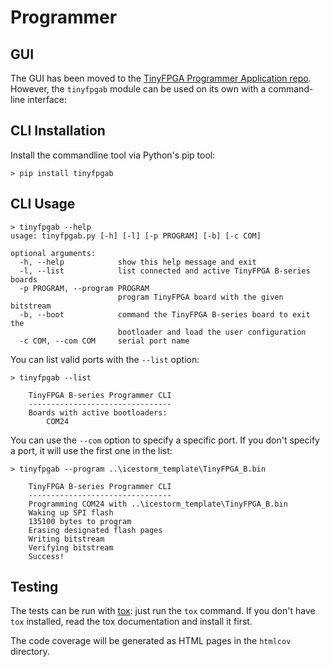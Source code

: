 # Programmer

## GUI

The GUI has been moved to the [TinyFPGA Programmer Application repo][gui-repo].
However, the `tinyfpgab` module can be used on its own with a command-line
interface:

[gui-repo]: https://github.com/tinyfpga/TinyFPGA-Programmer-Application


## CLI Installation

Install the commandline tool via Python's pip tool:
```
> pip install tinyfpgab
```

## CLI Usage
```
> tinyfpgab --help
usage: tinyfpgab.py [-h] [-l] [-p PROGRAM] [-b] [-c COM]

optional arguments:
  -h, --help            show this help message and exit
  -l, --list            list connected and active TinyFPGA B-series boards
  -p PROGRAM, --program PROGRAM
                        program TinyFPGA board with the given bitstream
  -b, --boot            command the TinyFPGA B-series board to exit the
                        bootloader and load the user configuration
  -c COM, --com COM     serial port name
```

You can list valid ports with the `--list` option:

```
> tinyfpgab --list

    TinyFPGA B-series Programmer CLI
    --------------------------------
    Boards with active bootloaders:
        COM24

```

You can use the `--com` option to specify a specific port.  If you don't specify a port, it will use the first one in the list:

```
> tinyfpgab --program ..\icestorm_template\TinyFPGA_B.bin

    TinyFPGA B-series Programmer CLI
    --------------------------------
    Programming COM24 with ..\icestorm_template\TinyFPGA_B.bin
    Waking up SPI flash
    135100 bytes to program
    Erasing designated flash pages
    Writing bitstream
    Verifying bitstream
    Success!

```


## Testing

The tests can be run with [tox](https://tox.readthedocs.io/): just run the `tox` command.  If you don't have `tox` installed, read the tox documentation and install it first.

The code coverage will be generated as HTML pages in the `htmlcov` directory.
